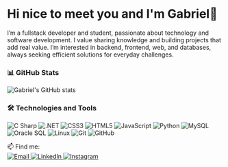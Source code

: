 # Hi nice to meet you and I'm Gabriel👋

I’m a fullstack developer and student, passionate about technology and software development.
I value sharing knowledge and building projects that add real value.
I’m interested in backend, frontend, web, and databases, always seeking efficient solutions for everyday challenges.

### 📊 GitHub Stats

![Gabriel's GitHub stats](https://github-readme-stats.vercel.app/api?username=d30d4t0&show_icons=true&theme=tokyonight)

### 🛠️ Technologies and Tools

![C Sharp](https://img.shields.io/badge/-C%23-239120?style=flat&logo=c-sharp&logoColor=fff)
![.NET](https://img.shields.io/badge/-.NET-512BD4?style=flat&logo=dotnet&logoColor=fff)
![CSS3](https://img.shields.io/badge/-CSS3-1572B6?style=flat&logo=css3&logoColor=fff)
![HTML5](https://img.shields.io/badge/-HTML5-E34F26?style=flat&logo=html5&logoColor=fff)
![JavaScript](https://img.shields.io/badge/-JavaScript-F7DF1E?style=flat&logo=javascript&logoColor=000)
![Python](https://img.shields.io/badge/-Python-3776AB?style=flat&logo=python&logoColor=fff)
![MySQL](https://img.shields.io/badge/-MySQL-4479A1?style=flat&logo=mysql&logoColor=fff)
![Oracle SQL](https://img.shields.io/badge/-Oracle_SQL-F80000?style=flat&logo=oracle&logoColor=fff)
![Linux](https://img.shields.io/badge/-Linux-FCC624?style=flat&logo=linux&logoColor=000)
![Git](https://img.shields.io/badge/-Git-F05032?style=flat&logo=git&logoColor=fff)
![GitHub](https://img.shields.io/badge/-GitHub-181717?style=flat&logo=github&logoColor=fff)

📫 Find me:  
<a href="mailto:seuemail@gmail.com" title="Email">
  <img src="https://img.shields.io/badge/Email-D14836?style=for-the-badge&logo=gmail&logoColor=white" alt="Email" />
</a>
<a href="https://www.linkedin.com/in/gabriel-deodato-43b05b26b/" target="_blank" title="LinkedIn">
  <img src="https://img.shields.io/badge/LinkedIn-0A66C2?style=for-the-badge&logo=linkedin&logoColor=white" alt="LinkedIn" />
</a>
<a href="https://instagram.com/seuusuario" target="_blank" title="Instagram">
  <img src="https://img.shields.io/badge/Instagram-E4405F?style=for-the-badge&logo=instagram&logoColor=white" alt="Instagram" />
</a>


